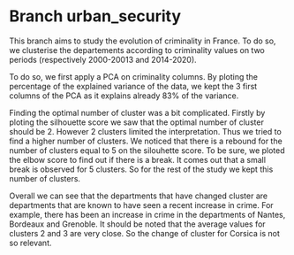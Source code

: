 # Branch urban_security

This branch aims to study the evolution of criminality in France. To do so, we clusterise the departements according to criminality values on two periods (respectively 2000-20013 and 2014-2020).

To do so, we first apply a PCA on criminality columns. By ploting the percentage of the explained variance of the data, we kept the 3 first columns of the PCA as it explains already 83% of the variance.

Finding the optimal number of cluster was a bit complicated. Firstly by ploting the silhouette score we saw that the optimal number of cluster should be 2. However 2 clusters limited the interpretation. Thus we tried to find a higher number of clusters. We noticed that there is a rebound for the number of clusters equal to 5 on the silouhette score. To be sure, we ploted the elbow score to find out if there is a break. It comes out that a small break is observed for 5 clusters. So for the rest of the study we kept this number of clusters.

Overall we can see that the departments that have changed cluster are departments that are known to have seen a recent increase in crime. For example, there has been an increase in crime in the departments of Nantes, Bordeaux and Grenoble. It should be noted that the average values for clusters 2 and 3 are very close. So the change of cluster for Corsica is not so relevant.
